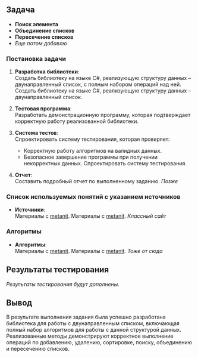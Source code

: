 ## Задача


- **Поиск элемента**
- **Объединение списков**
- **Пересечение списков**
- *Еще потом добавлю*


### Постановка задачи

1. **Разработка библиотеки**:  
Создать библиотеку на языке C#, реализующую структуру данных – двунаправленный список, с полным набором операций над ней.
Создать библиотеку на языке C#, реализующую структуру данных – двунаправленный список.

2. **Тестовая программа**:  
Разработать демонстрационную программу, которая подтверждает корректную работу реализованной библиотеки.

3. **Система тестов**:  
Спроектировать систему тестирования, которая проверяет:
    - Корректную работу алгоритмов на валидных данных.
    - Безопасное завершение программы при получении некорректных данных.
Спроектировать систему тестирования.

4. **Отчет**:  
Составить подробный отчет по выполненному заданию.
*Позже*

### Список используемых понятий с указанием источников

- **Источники**:  
Материалы с [metanit](https://metanit.com/).
Материалы с [metanit](https://metanit.com/). *Классный сайт*

### Алгоритмы

- **Алгоритмы**:  
Материалы с [metanit](https://metanit.com/).
Материалы с [metanit](https://metanit.com/). *Тоже от сюда*

## Результаты тестирования

*Результаты тестирования будут дополнены.*

## Вывод
В результате выполнения задания была успешно разработана библиотека для работы с двунаправленным списком, включающая полный набор алгоритмов для работы с данной структурой данных. Реализованные методы демонстрируют корректное выполнение операций по добавлению, удалению, сортировке, поиску, объединению и пересечению списков. 
